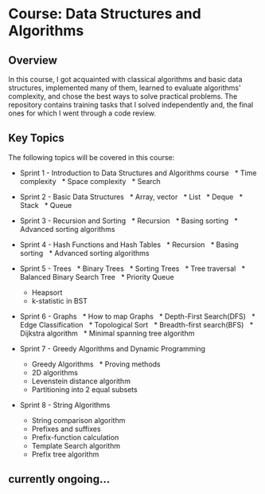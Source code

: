 # Course: Data Structures and Algorithms

## Overview

In this course, I got acquainted with classical algorithms and basic data structures, implemented many of them, learned to evaluate algorithms' complexity, and chose the best ways to solve practical problems.
The repository contains training tasks that I solved independently and, the final ones for which I went through a code review.

## Key Topics

The following topics will be covered in this course:

* Sprint 1 - Introduction to Data Structures and Algorithms course
  * Time complexity
  * Space complexity
  * Search
  
* Sprint 2 - Basic Data Structures
  * Array, vector
  * List
  * Deque
  * Stack
  * Queue
  
* Sprint 3 - Recursion and Sorting
  * Recursion
  * Basing sorting
  * Advanced sorting algorithms
  
* Sprint 4 - Hash Functions and Hash Tables
  * Recursion
  * Basing sorting
  * Advanced sorting algorithms
  
* Sprint 5 - Trees
  * Binary Trees
  * Sorting Trees
  * Tree traversal
  * Balanced Binary Search Tree
  * Priority Queue
  * Heapsort
  * k-statistic in BST
  
* Sprint 6 - Graphs
  * How to map Graphs
  * Depth-First Search(DFS)
  * Edge Classification
  * Topological Sort
  * Breadth-first search(BFS)
  * Dijkstra algorithm
  * Minimal spanning tree algorithm

* Sprint 7 - Greedy Algorithms and Dynamic Programming
  * Greedy Algorithms
  * Proving methods
  * 2D algorithms
  * Levenstein distance algorithm
  * Partitioning into 2 equal subsets
  
* Sprint 8 - String Algorithms
  * String comparison algorithm
  * Prefixes and suffixes
  * Prefix-function calculation
  * Template Search algorithm
  * Prefix tree algorithm
  
##  currently ongoing...
